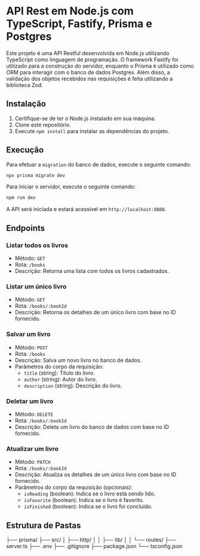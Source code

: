# API Rest em Node.js com TypeScript, Fastify, Prisma e Postgres

Este projeto é uma API Restful desenvolvida em Node.js utilizando TypeScript como linguagem de programação. O framework Fastify foi utilizado para a construção do servidor, enquanto o Prisma é utilizado como ORM para interagir com o banco de dados Postgres. Além disso, a validação dos objetos recebidos nas requisições é feita utilizando a biblioteca Zod.

## Instalação

1. Certifique-se de ter o Node.js instalado em sua máquina.
2. Clone este repositório.
3. Execute `npm install` para instalar as dependências do projeto.

## Execução

Para efetuar a `migration` do banco de dados, execute o seguinte comando:

```bash
npx prisma migrate dev
```

Para iniciar o servidor, execute o seguinte comando:

```bash
npm run dev
```

A API será iniciada e estará acessível em `http://localhost:8080`.

## Endpoints

### Listar todos os livros

- Método: `GET`
- Rota: `/books`
- Descrição: Retorna uma lista com todos os livros cadastrados.

### Listar um único livro

- Método: `GET`
- Rota: `/books/:bookId`
- Descrição: Retorna os detalhes de um único livro com base no ID fornecido.

### Salvar um livro

- Método: `POST`
- Rota: `/books`
- Descrição: Salva um novo livro no banco de dados.
- Parâmetros do corpo da requisição:
  - `title` (string): Título do livro.
  - `author` (string): Autor do livro.
  - `description` (string): Descrição do livro.

### Deletar um livro

- Método: `DELETE`
- Rota: `/books/:bookId`
- Descrição: Deleta um livro do banco de dados com base no ID fornecido.

### Atualizar um livro

- Método: `PATCH`
- Rota: `/books/:bookId`
- Descrição: Atualiza os detalhes de um único livro com base no ID fornecido.
- Parâmetros do corpo da requisição (opcionais):
  - `isReading` (boolean): Indica se o livro está sendo lido.
  - `isFavorite` (boolean): Indica se o livro é favorito.
  - `isFinished` (boolean): Indica se o livro foi concluído.

## Estrutura de Pastas

├── prisma/
├── src/
│   ├── http/
│   │   ├── lib/
│   │   └── routes/
├── server.ts
├── .env
├── .gitignore
├── package.json
└── tsconfig.json
